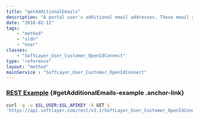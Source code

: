 ```yaml
---
title: "getAdditionalEmails"
description: "A portal user's additional email addresses. These email addresses are contacted when updates are made to support tickets."
date: "2018-02-12"
tags:
    - "method"
    - "sldn"
    - "User"
classes:
    - "SoftLayer_User_Customer_OpenIdConnect"
type: "reference"
layout: "method"
mainService : "SoftLayer_User_Customer_OpenIdConnect"
---
```


### [REST Example](#getAdditionalEmails-example) <a href="/article/rest/"><i class="fas fa-question"></i></a> {#getAdditionalEmails-example .anchor-link} 
```bash
curl -g -u $SL_USER:$SL_APIKEY -X GET \
'https://api.softlayer.com/rest/v3.1/SoftLayer_User_Customer_OpenIdConnect/{SoftLayer_User_Customer_OpenIdConnectID}/getAdditionalEmails'
```
